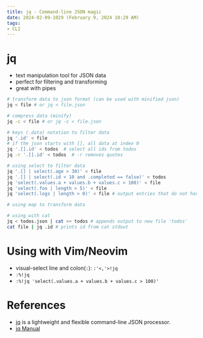 ```yaml
---
title: jq - Command-line JSON magic
date: 2024-02-09-1029 (February 9, 2024 10:29 AM)
tags:
- CLI
---
```

# jq 
- text manipulation tool for JSON data
- perfect for filtering and transforming 
- great with pipes

```bash
# transform data to json format (can be used with minified json)
jq < file # or jq < file.json

# compress data (minify)
jq -c < file # or jq -c < file.json

# keys (.data) notation to filter data
jq '.id' < file
# if the json starts with [], all data at index 0
jq '.[].id' < todos  # select all ids from todos
jq -r '.[].id' < todos  # -r removes quotes

# using select to filter data
jq '.[] | select(.age > 30)' < file
jq '.[] | select(.id < 10 and .completed == false)' < todos
jq 'select(.values.a + values.b + values.c > 100)' < file
jq 'select(.foo | length > 5)' < file
jq 'select(.logs | length > 0)' < file # output entries that do not have null or empty logs

# using map to transform data

# using with cat
jq < todos.json | cat >> todos # appends output to new file 'todos'
cat file | jq .id # prints id from cat stdout
```

# Using with Vim/Neovim
- visual-select line and colon(`:`): `:'<,'>!jq` 
- `:%!jq` 
- `:%!jq 'select(.values.a + values.b + values.c > 100)'`

# References
- [jq](https://stedolan.github.io/jq/) is a lightweight and flexible command-line JSON processor.
- [jq Manual](https://stedolan.github.io/jq/manual/)
